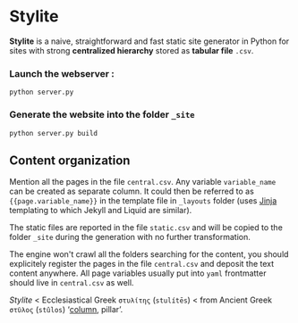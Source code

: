 # Stylite

**Stylite** is a naive, straightforward and fast static site generator in Python for sites with strong **centralized hierarchy** stored as **tabular file** `.csv`.


### Launch the webserver :

```python server.py```

### Generate the website into the folder `_site`

```python server.py build```

## Content organization

Mention all the pages in the file `central.csv`. Any variable `variable_name` can be created as separate column. It could then be referred to as `{{page.variable_name}}` in the template file in `_layouts` folder (uses [Jinja](https://jinja.palletsprojects.com/en/3.1.x/) templating to which Jekyll and Liquid are similar).

The static files are reported in the file `static.csv` and will be copied to the folder `_site` during the generation with no further transformation.

The engine won't crawl all the folders searching for the content, you should explicitely register the pages in the file `central.csv` and deposit the text content anywhere. All page variables usually put into `yaml` frontmatter should live in `central.csv` as well.

*Stylite* < Ecclesiastical Greek `στυλίτης` (`stulítēs`) < from Ancient Greek `στῦλος` (`stûlos`) ‘[column](https://pandas.pydata.org/), pillar’.

